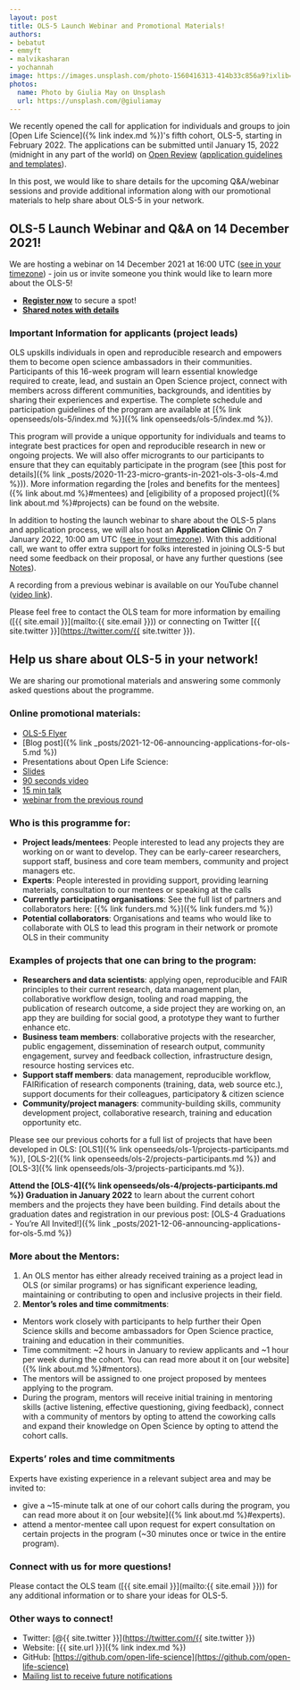 ```yaml
---
layout: post
title: OLS-5 Launch Webinar and Promotional Materials!
authors:
- bebatut
- emmyft
- malvikasharan
- yochannah
image: https://images.unsplash.com/photo-1560416313-414b33c856a9?ixlib=rb-1.2.1&ixid=MnwxMjA3fDB8MHxwaG90by1wYWdlfHx8fGVufDB8fHx8&auto=format&fit=crop&w=1674&q=80
photos:
  name: Photo by Giulia May on Unsplash
  url: https://unsplash.com/@giuliamay
---
```


We recently opened the call for application for individuals and groups to join [Open Life Science]({% link index.md %})'s fifth cohort, OLS-5, starting in February 2022.
The applications can be submitted until January 15, 2022 (midnight in any part of the world) on [Open Review](https://openreview.net/group?id=openlifesci.org/Open_Life_Science/2022/Cohort_5) ([application guidelines and templates](https://github.com/open-life-science/application-forms)).

In this post, we would like to share details for the upcoming Q&A/webinar sessions and provide additional information along with our promotional materials to help share about OLS-5 in your network.

## OLS-5 Launch Webinar and Q&A on 14 December 2021!

We are hosting a webinar on 14 December 2021 at 16:00 UTC ([see in your timezone](https://arewemeetingyet.com/London/2021-12-14/16:00/OLS-5-webinar)) - join us or invite someone you think would like to learn more about the OLS-5!

- [**Register now**](https://us02web.zoom.us/meeting/register/tZYuf-mqrjsuGNMZtDvbauZdNRg5SE1J0zCL&sa=D&source=editors&ust=1639420289337000&usg=AOvVaw11bYvghP9g_jHFOmfifHcf) to secure a spot!
- [**Shared notes with details**](https://pad.sfconservancy.org/p/ols-5-launch)

### Important Information for applicants (project leads)

OLS upskills individuals in open and reproducible research and empowers them to become open science ambassadors in their communities. Participants of this 16-week program will learn essential knowledge required to create, lead, and sustain an Open Science project, connect with members across different communities, backgrounds, and identities by sharing their experiences and expertise. The complete schedule and participation guidelines of the program are available at [{% link openseeds/ols-5/index.md %}]({% link openseeds/ols-5/index.md %}). 

This program will provide a unique opportunity for individuals and teams to integrate best practices for open and reproducible research in new or ongoing projects. We will also offer microgrants to our participants to ensure that they can equitably participate in the program (see [this post for details]({% link _posts/2020-11-23-micro-grants-in-2021-ols-3-ols-4.md %})). More information regarding the [roles and benefits for the mentees]({% link about.md %}#mentees) and [eligibility of a proposed project]({% link about.md %}#projects) can be found on the website.
    
In addition to hosting the launch webinar to share about the OLS-5 plans and application process, we will also host an **Application Clinic** On 7 January 2022, 10:00 am UTC ([see in your timezone](https://arewemeetingyet.com/London/2022-01-07/10:00/OLS-5-clinic)).
With this additional call, we want to offer extra support for folks interested in joining OLS-5 but need some feedback on their proposal, or have any further questions (see [Notes](https://pad.sfconservancy.org/p/ols-5-launch)).

A recording from a previous webinar is available on our YouTube channel ([video link](https://youtu.be/rksUzRDFn20)).

Please feel free to contact the OLS team for more information by emailing ([{{ site.email }}](mailto:{{ site.email }})) or connecting on Twitter [{{ site.twitter }}](https://twitter.com/{{ site.twitter }}).

## Help us share about OLS-5 in your network!

We are sharing our promotional materials and answering some commonly asked questions about the programme.
    
### Online promotional materials:

-   [OLS-5 Flyer](https://drive.google.com/open?id=10FOLkkVQ9G_0bHM594dW1Ky7aVnwybVj&authuser=emmyftsang%40gmail.com&usp=drive_fs)
-   [Blog post]({% link _posts/2021-12-06-announcing-applications-for-ols-5.md %})
-   Presentations about Open Life Science:
-   [Slides](https://docs.google.com/presentation/d/1qJ87Tio5RPXEPFEu22yeQM6TAqNgBodLVZzw1Fqx8UM/edit?usp=sharing) 
-   [90 seconds video](https://www.youtube.com/watch?v=nx24UsXbLNw&list=PL1CvC6Ez54KCBBx5wNTznmIPtLoOtEvoi&ab_channel=SoftwareSaved)
-   [15 min talk](https://www.youtube.com/watch?v=UIgg9G-NXp8&list=PL1CvC6Ez54KCBBx5wNTznmIPtLoOtEvoi&index=2&ab_channel=OBFBOSC)
-   [webinar from the previous round](https://youtu.be/rksUzRDFn20)

### Who is this programme for:

-   **Project leads/mentees**: People interested to lead any projects they are working on or want to develop. They can be early-career researchers, support staff, business and core team members, community and project managers etc.
-   **Experts**: People interested in providing support, providing learning materials, consultation to our mentees or speaking at the calls
-   **Currently participating organisations**: See the full list of partners and collaborators here: [{% link funders.md %}]({% link funders.md %}) 
-   **Potential collaborators**: Organisations and teams who would like to collaborate with OLS to lead this program in their network or promote OLS in their community

### Examples of projects that one can bring to the program:

-   **Researchers and data scientists**: applying open, reproducible and FAIR principles to their current research, data management plan, collaborative workflow design, tooling and road mapping, the publication of research outcome, a side project they are working on, an app they are building for social good, a prototype they want to further enhance etc.
-   **Business team members**: collaborative projects with the researcher, public engagement, dissemination of research output, community engagement, survey and feedback collection, infrastructure design, resource hosting services etc.
-   **Support staff members**: data management, reproducible workflow, FAIRification of research components (training, data, web source etc.), support documents for their colleagues, participatory & citizen science
-   **Community/project managers**: community-building skills, community development project, collaborative research, training and education opportunity etc.

Please see our previous cohorts for a full list of projects that have been developed in OLS: [OLS1]({% link openseeds/ols-1/projects-participants.md %}), [OLS-2]({% link openseeds/ols-2/projects-participants.md %}) and [OLS-3]({% link openseeds/ols-3/projects-participants.md %}).

**Attend the [OLS-4]({% link openseeds/ols-4/projects-participants.md %}) Graduation in January 2022** to learn about the current cohort members and the projects they have been building.
Find details about the graduation dates and registration in our previous post: [OLS-4 Graduations - You’re All Invited!]({% link _posts/2021-12-06-announcing-applications-for-ols-5.md %})

### More about the Mentors: 

1.  An OLS mentor has either already received training as a project lead in OLS (or similar programs) or has significant experience leading, maintaining or contributing to open and inclusive projects in their field. 
2.  **Mentor’s roles and time commitments**: 
  - Mentors work closely with participants to help further their Open Science skills and become ambassadors for Open Science practice, training and education in their communities. 
  -   Time commitment: ~2 hours in January to review applicants and ~1 hour per week during the cohort. You can read more about it on [our website]({% link about.md %}#mentors).
  -   The mentors will be assigned to one project proposed by mentees applying to the program.
  -   During the program, mentors will receive initial training in mentoring skills (active listening, effective questioning, giving feedback), connect with a community of mentors by opting to attend the coworking calls and expand their knowledge on Open Science by opting to attend the cohort calls.

### Experts’ roles and time commitments

Experts have existing experience in a relevant subject area and may be invited to:
  -   give a ~15-minute talk at one of our cohort calls during the program, you can read more about it on [our website]({% link about.md %}#experts).
  -   attend a mentor-mentee call upon request for expert consultation on certain projects in the program (~30 minutes once or twice in the entire program).

### Connect with us for more questions!
    
Please contact the OLS team ([{{ site.email }}](mailto:{{ site.email }})) for any additional information or to share your ideas for OLS-5.

### Other ways to connect!

-   Twitter: [@{{ site.twitter }}](https://twitter.com/{{ site.twitter }})
-   Website: [{{ site.url }}]({% link index.md %})
-   GitHub: [https://github.com/open-life-science](https://github.com/open-life-science)
-   [Mailing list to receive future notifications](https://groups.google.com/forum/#!forum/ols-news)
